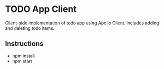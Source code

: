 # TODO App Client

Client-side implementation of todo app using Apollo Client. Includes adding and deleting todo items.

## Instructions

* npm install
* npm start